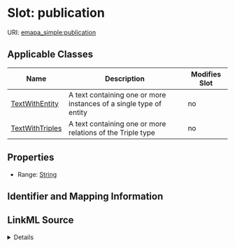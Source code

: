 

# Slot: publication

URI: [emapa_simple:publication](http://w3id.org/ontogpt/emapa_simplepublication)



<!-- no inheritance hierarchy -->





## Applicable Classes

| Name | Description | Modifies Slot |
| --- | --- | --- |
| [TextWithEntity](TextWithEntity.md) | A text containing one or more instances of a single type of entity |  no  |
| [TextWithTriples](TextWithTriples.md) | A text containing one or more relations of the Triple type |  no  |







## Properties

* Range: [String](String.md)





## Identifier and Mapping Information








## LinkML Source

<details>
```yaml
name: publication
alias: publication
domain_of:
- TextWithTriples
- TextWithEntity
range: string

```
</details>